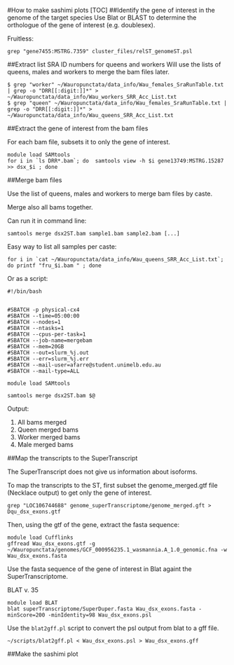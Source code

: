 #How to make sashimi plots
[TOC]
##Identify the gene of interest in the genome of the target species
Use Blat or BLAST to determine the orthologue of the gene of interest (e.g. doublesex). 

Fruitless: 

```
grep "gene7455:MSTRG.7359" cluster_files/relST_genomeST.psl
```



##Extract list SRA ID numbers for queens and workers
Will use the lists of queens, males and workers to merge the bam files later.

```
$ grep "worker" ~/Wauropunctata/data_info/Wau_females_SraRunTable.txt | grep -o "DRR[[:digit:]]*" > ~/Wauropunctata/data_info/Wau_workers_SRR_Acc_List.txt
$ grep "queen" ~/Wauropunctata/data_info/Wau_females_SraRunTable.txt | grep -o "DRR[[:digit:]]*" > ~/Wauropunctata/data_info/Wau_queens_SRR_Acc_List.txt
```
##Extract the gene of interest from the bam files

For each bam file, subsets it to only the gene of interest.

```
module load SAMtools 
for i in `ls DRR*.bam`; do  samtools view -h $i gene13749:MSTRG.15287 >> dsx_$i ; done
```
##Merge bam files 

Use the list of queens, males and workers to merge bam files by caste.

Merge also all bams together.

Can run it in command line: 

```
samtools merge dsx2ST.bam sample1.bam sample2.bam [...]
```
Easy way to list all samples per caste: 

```
for i in `cat ~/Wauropunctata/data_info/Wau_queens_SRR_Acc_List.txt`; do printf "fru_$i.bam " ; done 
```

Or as a script:

```
#!/bin/bash


#SBATCH -p physical-cx4
#SBATCH --time=05:00:00
#SBATCH --nodes=1
#SBATCH --ntasks=1
#SBATCH --cpus-per-task=1
#SBATCH --job-name=mergebam
#SBATCH --mem=20GB
#SBATCH --out=slurm_%j.out  
#SBATCH --err=slurm_%j.err  
#SBATCH --mail-user=afarre@student.unimelb.edu.au
#SBATCH --mail-type=ALL

module load SAMtools

samtools merge dsx2ST.bam $@
```

Output: 

1. All bams merged 
2. Queen merged bams
3. Worker merged bams 
4. Male merged bams  

##Map the transcripts to the SuperTranscript

The SuperTranscript does not give us information about isoforms.

To map the transcripts to the ST, first subset the genome_merged.gtf file (Necklace output) to get only the gene of interest. 

```
grep "LOC106744688" genome_superTranscriptome/genome_merged.gft > Dqu_dsx_exons.gtf
```


Then, using the gtf of the gene, extract the fasta sequence: 

```
module load Cufflinks
gffread Wau_dsx_exons.gtf -g ~/Wauropunctata/genomes/GCF_000956235.1_wasmannia.A_1.0_genomic.fna -w Wau_dsx_exons.fasta
```

Use the fasta sequence of the gene of interest in Blat againt the SuperTranscriptome.

BLAT v. 35

```
module load BLAT
blat superTranscriptome/SuperDuper.fasta Wau_dsx_exons.fasta -minScore=200 -minIdentity=98 Wau_dsx_exons.psl
```
Use the `blat2gff.pl` script to convert the psl output from blat to a gff file.

```
~/scripts/blat2gff.pl < Wau_dsx_exons.psl > Wau_dsx_exons.gff
```

##Make the sashimi plot